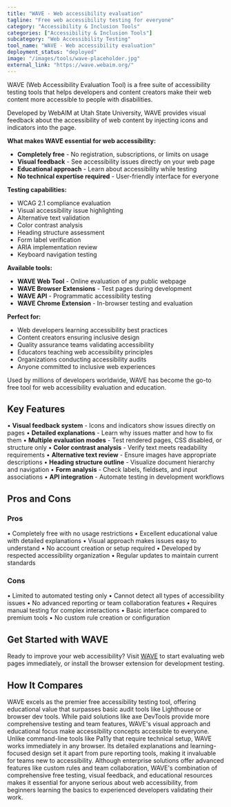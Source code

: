 ```yaml
---
title: "WAVE - Web accessibility evaluation"
tagline: "Free web accessibility testing for everyone"
category: "Accessibility & Inclusion Tools"
categories: ["Accessibility & Inclusion Tools"]
subcategory: "Web Accessibility Testing"
tool_name: "WAVE - Web accessibility evaluation"
deployment_status: "deployed"
image: "/images/tools/wave-placeholder.jpg"
external_link: "https://wave.webaim.org/"
---
```

WAVE (Web Accessibility Evaluation Tool) is a free suite of accessibility testing tools that helps developers and content creators make their web content more accessible to people with disabilities.

Developed by WebAIM at Utah State University, WAVE provides visual feedback about the accessibility of web content by injecting icons and indicators into the page.

**What makes WAVE essential for web accessibility:**
- **Completely free** - No registration, subscriptions, or limits on usage
- **Visual feedback** - See accessibility issues directly on your web page
- **Educational approach** - Learn about accessibility while testing
- **No technical expertise required** - User-friendly interface for everyone

**Testing capabilities:**
- WCAG 2.1 compliance evaluation
- Visual accessibility issue highlighting
- Alternative text validation
- Color contrast analysis
- Heading structure assessment
- Form label verification
- ARIA implementation review
- Keyboard navigation testing

**Available tools:**
- **WAVE Web Tool** - Online evaluation of any public webpage
- **WAVE Browser Extensions** - Test pages during development
- **WAVE API** - Programmatic accessibility testing
- **WAVE Chrome Extension** - In-browser testing and evaluation

**Perfect for:**
- Web developers learning accessibility best practices
- Content creators ensuring inclusive design
- Quality assurance teams validating accessibility
- Educators teaching web accessibility principles
- Organizations conducting accessibility audits
- Anyone committed to inclusive web experiences

Used by millions of developers worldwide, WAVE has become the go-to free tool for web accessibility evaluation and education.

## Key Features

• **Visual feedback system** - Icons and indicators show issues directly on pages
• **Detailed explanations** - Learn why issues matter and how to fix them
• **Multiple evaluation modes** - Test rendered pages, CSS disabled, or structure only
• **Color contrast analysis** - Verify text meets readability requirements
• **Alternative text review** - Ensure images have appropriate descriptions
• **Heading structure outline** - Visualize document hierarchy and navigation
• **Form analysis** - Check labels, fieldsets, and input associations
• **API integration** - Automate testing in development workflows

## Pros and Cons

### Pros
• Completely free with no usage restrictions
• Excellent educational value with detailed explanations
• Visual approach makes issues easy to understand
• No account creation or setup required
• Developed by respected accessibility organization
• Regular updates to maintain current standards

### Cons
• Limited to automated testing only
• Cannot detect all types of accessibility issues
• No advanced reporting or team collaboration features
• Requires manual testing for complex interactions
• Basic interface compared to premium tools
• No custom rule creation or configuration

## Get Started with WAVE

Ready to improve your web accessibility? Visit [WAVE](https://wave.webaim.org/) to start evaluating web pages immediately, or install the browser extension for development testing.

## How It Compares

WAVE excels as the premier free accessibility testing tool, offering educational value that surpasses basic audit tools like Lighthouse or browser dev tools. While paid solutions like axe DevTools provide more comprehensive testing and team features, WAVE's visual approach and educational focus make accessibility concepts accessible to everyone. Unlike command-line tools like Pa11y that require technical setup, WAVE works immediately in any browser. Its detailed explanations and learning-focused design set it apart from pure reporting tools, making it invaluable for teams new to accessibility. Although enterprise solutions offer advanced features like custom rules and team collaboration, WAVE's combination of comprehensive free testing, visual feedback, and educational resources makes it essential for anyone serious about web accessibility, from beginners learning the basics to experienced developers validating their work.